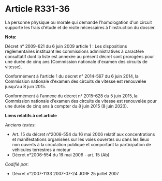 # Article R331-36

La personne physique ou morale qui demande l'homologation d'un circuit supporte les frais d'étude et de visite nécessaires à
l'instruction du dossier.

**Nota:**

Décret n° 2009-621 du 6 juin 2009 article 1 : Les dispositions réglementaires instituant les commissions administratives à
caractère consultatif dont la liste est annexée au présent décret sont prorogées pour une durée de cinq ans (Commission
nationale d'examen des circuits de vitesse).

Conformément à l'article 1 du décret n° 2014-597 du 6 juin 2014, la Commission nationale d'examen des circuits de vitesse est
renouvelée jusqu'au 8 juin 2015.

Conformément à l'annexe du décret n° 2015-628 du 5 juin 2015, la Commission nationale d'examen des circuits de vitesse est
renouvelée pour une durée de cinq ans à compter du 8 juin 2015 (8 juin 2020).

**Liens relatifs à cet article**

_Anciens textes_:

  - Art. 15 du décret n°2006-554 du 16 mai 2006 relatif aux concentrations et manifestations organisées sur les voies ouvertes ou dans les lieux non ouverts à la circulation publique et comportant la participation de véhicules terrestres à moteur
  - Décret n°2006-554 du 16 mai 2006 - art. 15 (Ab)

_Codifié par_:

  - Décret n°2007-1133 2007-07-24 JORF 25 juillet 2007
